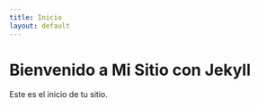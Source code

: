 ```yaml
---
title: Inicio
layout: default
---
```


# Bienvenido a Mi Sitio con Jekyll

Este es el inicio de tu sitio.